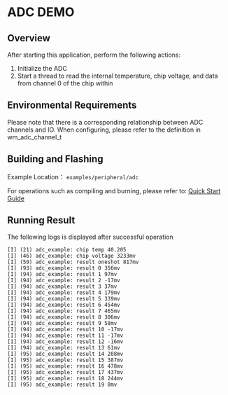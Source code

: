 # ADC DEMO

## Overview

After starting this application, perform the following actions:

1. Initialize the ADC
2. Start a thread to read the internal temperature, chip voltage, and data from channel 0 of the chip within

## Environmental Requirements

Please note that there is a corresponding relationship between ADC channels and IO. When configuring, please refer to the definition in wm_adc_channel_t

## Building and Flashing

Example Location： `examples/peripheral/adc`

For operations such as compiling and burning, please refer to: [Quick Start Guide](https://doc.winnermicro.net/w800/en/latest/get_started/index.html)

## Running Result

The following logs is displayed after successful operation

```
[I] (21) adc_example: chip temp 40.205
[I] (46) adc_example: chip voltage 3233mv
[I] (50) adc_example: result oneshot 817mv
[I] (93) adc_example: result 0 356mv
[I] (94) adc_example: result 1 97mv
[I] (94) adc_example: result 2 -17mv
[I] (94) adc_example: result 3 37mv
[I] (94) adc_example: result 4 179mv
[I] (94) adc_example: result 5 339mv
[I] (94) adc_example: result 6 454mv
[I] (94) adc_example: result 7 465mv
[I] (94) adc_example: result 8 306mv
[I] (94) adc_example: result 9 58mv
[I] (94) adc_example: result 10 -17mv
[I] (94) adc_example: result 11 -17mv
[I] (94) adc_example: result 12 -16mv
[I] (94) adc_example: result 13 61mv
[I] (95) adc_example: result 14 208mv
[I] (95) adc_example: result 15 387mv
[I] (95) adc_example: result 16 478mv
[I] (95) adc_example: result 17 437mv
[I] (95) adc_example: result 18 244mv
[I] (95) adc_example: result 19 0mv
```